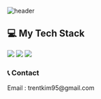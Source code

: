 ![header](https://capsule-render.vercel.app/api?type=cylinder&color=auto&fontColor=ffffff&animation=fadeIn&height=150&section=header&text=Hi!%20My%20name%20is%20Yechan%20Kim&fontSize=50&desc=I%20am%20an%20iOS%20Developer&descSize=30&descAlignY=80)

## 💻 My Tech Stack

<a href><img src="https://img.shields.io/badge/iOS-E6E6E6?style=flat&logo=apple&logoColor=ffffff"/></a>
<a href><img src="https://img.shields.io/badge/Xcode-147EFB?style=flat&logo=xcode&logoColor=ffffff"/></a>
<a href><img src="https://img.shields.io/badge/Swift-F05138?style=flat&logo=swift&logoColor=ffffff"/></a>

<h3> 📞 Contact </h3>
<a>Email : trentkim95@gmail.com</a>





<!--
**iOS-Yetti/iOS-Yetti** is a ✨ _special_ ✨ repository because its `README.md` (this file) appears on your GitHub profile.
Here are some ideas to get you started:

- 🔭 I’m currently working on ...
- 🌱 I’m currently learning ...
- 👯 I’m looking to collaborate on ...
- 🤔 I’m looking for help with ...
- 💬 Ask me about ...
- 📫 How to reach me: ...
- 😄 Pronouns: ...
- ⚡ Fun fact: ...
-->
